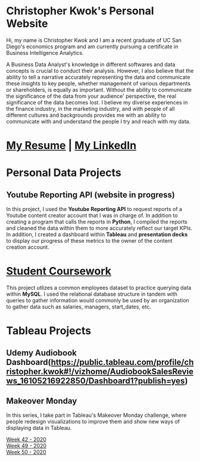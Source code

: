 # Christopher Kwok's Personal Website 

Hi, my name is Christopher Kwok and I am a recent graduate of UC San Diego's economics program and am currently pursuing a certificate in Business Intelligence Analytics.

<p> A Business Data Analyst's knowledge in different softwares and data concepts is crucial to conduct their analysis. However, I also believe that the ability to tell a narrative accurately representing the data and communicate these insights to key people, whether management of various departments or shareholders, is equally as important. Without the ability to communicate the significance of the data from your audience' perspective, the real significance of the data becomes lost. I believe my diverse experiences in the finance industry, in the marketing industry, and with people of all different cultures and backgrounds provides me with an ability to communicate with and understand the people I try and reach with my data.  </p>

# [My Resume](ChristopherKwok_resume.pdf) | [My LinkedIn](https://www.linkedin.com/in/cckwok/)
  
# Personal Data Projects 

## Youtube Reporting API (website in progress)

In this project, I used the **Youtube Reporting API** to request reports of a Youtube content creator account that I was in charge of. In addition to creating a program that calls the reports in **Python**, I compiled the reports and cleaned the data within them to more accurately reflect our target KPIs. In addition, I created a dashboard within **Tableau** and **presentation decks** to display our progress of these metrics to the owner of the content creation account. 

# [Student Coursework](https://github.com/christopherkwok/SQL_coursework) 

This project utlizes a common employees dataset to practice querying data within **MySQL**. I used the relational database structure in tandem with queries to gather information would commonly be used by an organization to gather data such as salaries, managers, start_dates, etc.  

# Tableau Projects 

## Udemy Audiobook Dashboard(https://public.tableau.com/profile/christopher.kwok#!/vizhome/AudiobookSalesReviews_16105216922850/Dashboard1?publish=yes)

## Makeover Monday

In this series, I take part in Tableau's Makeover Monday challenge, where people redesign visualizations to improve them and show new ways of displaying data in Tableau. 

  [Week 42 - 2020](https://public.tableau.com/profile/christopher.kwok#!/vizhome/MakeoverMonday42/Dashboard1)  
  [Week 49 - 2020](https://public.tableau.com/profile/christopher.kwok#!/vizhome/German-AmericanRelationshipPolling/Dashboard1)   
  [Week 50 - 2020](https://public.tableau.com/profile/christopher.kwok#!/vizhome/BobRossVisualization/Dashboard1) 
